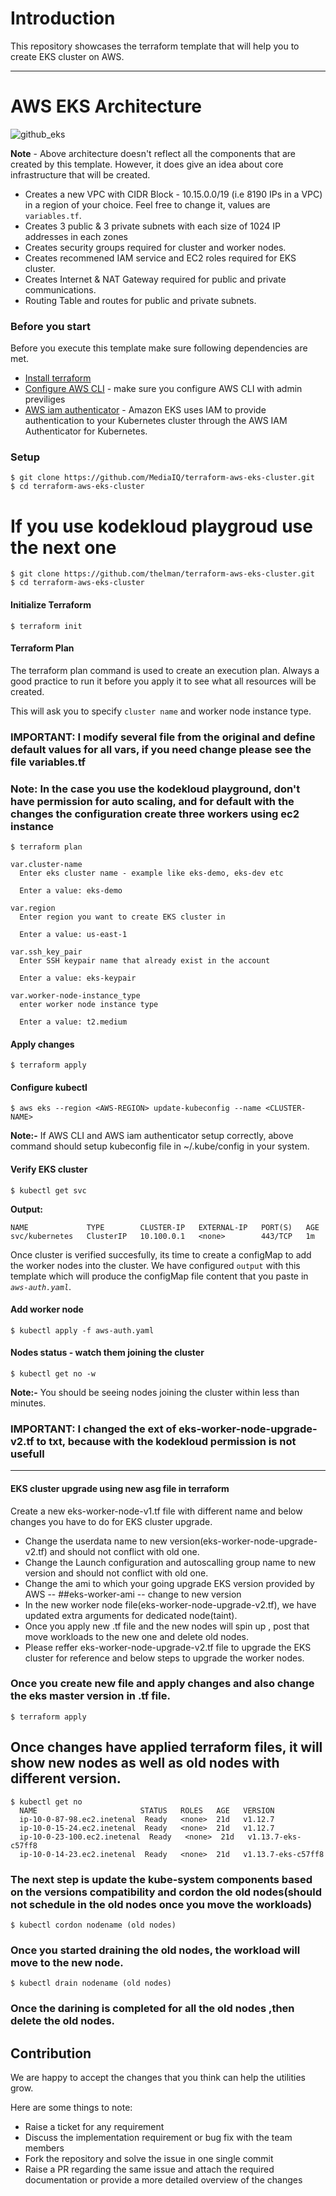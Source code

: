 # Introduction
This repository showcases the terraform template that will help you to create EKS cluster on AWS. 

---

# AWS EKS Architecture
![github_eks](https://user-images.githubusercontent.com/38158144/60167519-e29fa700-9820-11e9-9ecc-86be99973cd7.png)

**Note** - Above architecture doesn't reflect all the components that are created by this template. However, it does give an idea about core infrastructure that will be created. 

- Creates a new VPC with CIDR Block - 10.15.0.0/19 (i.e 8190 IPs in a VPC) in a region of your choice. Feel free to change it, values are `variables.tf`.
- Creates 3 public & 3 private subnets with each size of 1024 IP addresses in each zones
- Creates security groups required for cluster and worker nodes.
- Creates recommened IAM service and EC2 roles required for EKS cluster.
- Creates Internet & NAT Gateway required for public and private communications.
- Routing Table and routes for public and private subnets.


### Before you start
Before you execute this template make sure following dependencies are met.

- [Install terraform](https://releases.hashicorp.com/terraform/0.11.13/)
- [Configure AWS CLI](https://docs.aws.amazon.com/cli/latest/userguide/install-linux-al2017.html) - make sure you configure AWS CLI with admin previliges 
- [AWS iam authenticator](https://docs.aws.amazon.com/eks/latest/userguide/install-aws-iam-authenticator.html) - Amazon EKS uses IAM to provide authentication to your Kubernetes cluster through the AWS IAM Authenticator for Kubernetes.


### Setup
```
$ git clone https://github.com/MediaIQ/terraform-aws-eks-cluster.git
$ cd terraform-aws-eks-cluster
```
# If you use kodekloud playgroud use the next one
```
$ git clone https://github.com/thelman/terraform-aws-eks-cluster.git
$ cd terraform-aws-eks-cluster
```


#### Initialize Terraform
```
$ terraform init
```

#### Terraform Plan
The terraform plan command is used to create an execution plan. Always a good practice to run it before you apply it to see what all resources will be created.

This will ask you to specify `cluster name` and worker node instance type. 

### IMPORTANT: I modify several file from the original and define default values for all vars, if you need change please see the file variables.tf

### Note: In the case you use the kodekloud playground, don't have permission for auto scaling, and for default with the changes the configuration create three workers using ec2 instance  

```
$ terraform plan

var.cluster-name
  Enter eks cluster name - example like eks-demo, eks-dev etc

  Enter a value: eks-demo

var.region
  Enter region you want to create EKS cluster in

  Enter a value: us-east-1

var.ssh_key_pair
  Enter SSH keypair name that already exist in the account

  Enter a value: eks-keypair

var.worker-node-instance_type
  enter worker node instance type

  Enter a value: t2.medium

```

#### Apply changes
```
$ terraform apply
```

#### Configure kubectl
```
$ aws eks --region <AWS-REGION> update-kubeconfig --name <CLUSTER-NAME>
```
**Note:-** If AWS CLI and AWS iam authenticator setup correctly, above command should setup kubeconfig file in ~/.kube/config in your system.

#### Verify EKS cluster
```
$ kubectl get svc
```

**Output:**
```
NAME             TYPE        CLUSTER-IP   EXTERNAL-IP   PORT(S)   AGE
svc/kubernetes   ClusterIP   10.100.0.1   <none>        443/TCP   1m
```

Once cluster is verified succesfully, its time to create a configMap to add the worker nodes into the cluster. We have configured `output` with this template which will produce the configMap file content that you paste in *`aws-auth.yaml`*.

#### Add worker node
```
$ kubectl apply -f aws-auth.yaml
```

#### Nodes status - watch them joining the cluster
```
$ kubectl get no -w
```
**Note:-** You should be seeing nodes joining the cluster within less than minutes.


### IMPORTANT: I changed the ext of eks-worker-node-upgrade-v2.tf to txt, because with the kodekloud permission is not usefull 


---
#### EKS cluster upgrade using new asg file in terraform
Create a new eks-worker-node-v1.tf file with different name and below changes you have to do for EKS cluster upgrade.
* Change the userdata name to new version(eks-worker-node-upgrade-v2.tf) and should not conflict with old one.
* Change the Launch configuration and autoscalling group name to new version and should not conflict with old one.
* Change the ami to which your going upgrade EKS version provided by AWS -- ##eks-worker-ami -- change to new version  
* In the new worker node file(eks-worker-node-upgrade-v2.tf), we have updated extra arguments for dedicated node(taint).
* Once you apply new .tf file and the new nodes will spin up , post that move workloads to the new one and delete old nodes.
* Please reffer eks-worker-node-upgrade-v2.tf file to upgrade the EKS cluster for reference and below steps to upgrade the worker nodes.

### Once you create new file and apply changes and also change the eks master version in .tf file.

```
$ terraform apply  
```
## Once changes have applied terraform files, it will show new nodes as well as old nodes with different version.

```
$ kubectl get no
  NAME                       STATUS   ROLES   AGE   VERSION
  ip-10-0-87-98.ec2.inetenal  Ready   <none>  21d   v1.12.7
  ip-10-0-15-24.ec2.inetenal  Ready   <none>  21d   v1.12.7
  ip-10-0-23-100.ec2.inetenal  Ready   <none>  21d   v1.13.7-eks-c57ff8
  ip-10-0-14-23.ec2.inetenal  Ready   <none>  21d   v1.13.7-eks-c57ff8
```
### The next step is update the kube-system components based on the versions compatibility and cordon the old nodes(should not schedule in the old nodes once you move the workloads)
```
$ kubectl cordon nodename (old nodes)
```
### Once you started draining the old nodes, the workload will move to the new node.

```
$ kubectl drain nodename (old nodes)

```
### Once the darining is completed for all the old nodes ,then delete the old nodes.

## Contribution
We are happy to accept the changes that you think can help the utilities grow.

Here are some things to note:

* Raise a ticket for any requirement
* Discuss the implementation requirement or bug fix with the team members
* Fork the repository and solve the issue in one single commit
* Raise a PR regarding the same issue and attach the required documentation or provide a more detailed overview of the changes


